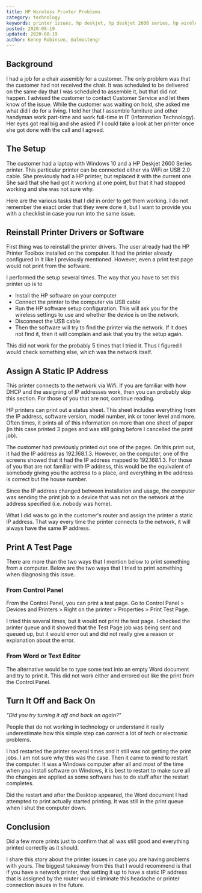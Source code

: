 ```yaml
---
title: HP Wireless Printer Problems
category: technology
keywords: printer issues, hp deskjet, hp deskjet 2600 series, hp wireless problems
posted: 2020-08-19
updated: 2020-08-19
author: Kenny Robinson, @almostengr
---
```


## Background

I had a job for a chair assembly for a customer. The only problem was that the customer had not
received the chair. It was scheduled to be delivered on the same day that I was scheduled to assemble
it, but that did not happen. I advised the customer to contact Customer Service and let them know of the
issue. While the customer was waiting on hold, she asked me what did I do for a living. I told her that
I assemble furniture and other handyman work part-time and work full-time in
IT (Information Technology). Her eyes got real big and she asked if I could take a look at her printer
once she got done with the call and I agreed.

## The Setup

The customer had a laptop with Windows 10 and a HP Deskjet 2600 Series printer. This particular printer can
be connected either via WiFi or USB 2.0 cable. She previously had a HP printer, but replaced it with
the current one. She said that she had got it working at one point, but that it had stopped working 
and she was not sure why. 

Here are the various tasks that I did in order to get them working. I do not remember the exact order 
that they were done it, but I want to provide you with a checklist in case you run into the same issue.

## Reinstall Printer Drivers or Software

First thing was to reinstall the printer drivers. The user already had the HP Printer Toolbox installed on 
the computer. It had the printer already configured in it like I previously mentioned. However, even a print
test page would not print from the software.

I performed the setup several times. The way that you have to set this printer up is to

* Install the HP software on your computer
* Connect the printer to the computer via USB cable
* Run the HP software setup configuration. This will ask you for the wireless settings to use and whether
the device is on the network.
* Disconnect the USB cable
* Then the software will try to find the printer via the network. If it does not find it, then it will 
complain and ask that you try the setup again.

This did not work for the probably 5 times that I tried it. Thus I figured I would check something else, 
which was the network itself. 

## Assign A Static IP Address

This printer connects to the network via Wifi. If you are familiar with how DHCP and the assigning of IP 
addresses work, then you can probably skip this section. For those of you that are not, continue reading. 

HP printers can print out a status sheet. This sheet includes everything from the IP address, software
version, model number, ink or toner level and more. Often times, it prints all of this information on more 
than one sheet of paper (in this case printed 3 pages and was still going before I cancelled the print job).

The customer had previously printed out one of the pages. On this print out, it had the IP address as 
192.168.1.3. However, on the computer, one of the screens showed that it had the IP address mapped to 
192.168.1.3. For those of you that are not familiar with IP address, this would be the equivalent of 
somebody giving you the address to a place, and everything in the address is correct but the house number.

Since the IP address changed between installation and usage, the computer was sending the print job to a 
device that was not on the network at the address specified (i.e. nobody was home).

What I did was to go in the customer's router and assign the printer a static IP address. That way every
time the printer connects to the network, it will always have the same IP address. 

## Print A Test Page

There are more than the two ways that I mention below to print something from a computer. Below are the 
two ways that I tried to print something when diagnosing this issue.

### From Control Panel

From the Control Panel, you can print a test page. Go to Control Panel > Devices and Printers > 
Right on the printer > Properties > Print Test Page. 

I tried this several times, but it would not print the test page. I checked the printer queue and it showed
that the Test Page job was being sent and queued up, but it would error out and did not really give 
a reason or explanation about the error.

### From Word or Text Editor

The alternative would be to type some text into an empty Word document and try to print it. This did not work
either and errored out like the print from the Control Panel.

## Turn It Off and Back On

*"Did you try turning it off and back on again?"*

People that do not working in technology or understand it really underestimate how this simple step 
can correct a lot of tech or electronic problems.

I had restarted the printer several times and it still was not getting the print jobs. I am not sure why this
was the case. Then it came to mind to restart the computer. It was a Windows computer after all and 
most of the time when you install software on Windows, it is best to restart to make sure all the changes 
are applied as some software has to do stuff after the restart completes. 

Did the restart and after the Desktop appeared, the Word document I had attempted to print actually started 
printing. It was still in the print queue when I shut the computer down.

## Conclusion

Did a few more prints just to confirm that all was still good and everything printed correctly as it should. 

I share this story about the printer issues in case you are having problems with yours. The biggest takeaway
from this that I would recommend is that if you have a network printer, that setting it up to have a 
static IP address that is assigned by the router would eliminate this headache or printer connection 
issues in the future.
